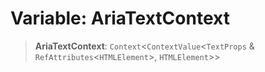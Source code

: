 # Variable: AriaTextContext

> **AriaTextContext**: `Context`\<`ContextValue`\<`TextProps` & `RefAttributes`\<`HTMLElement`\>, `HTMLElement`\>\>

